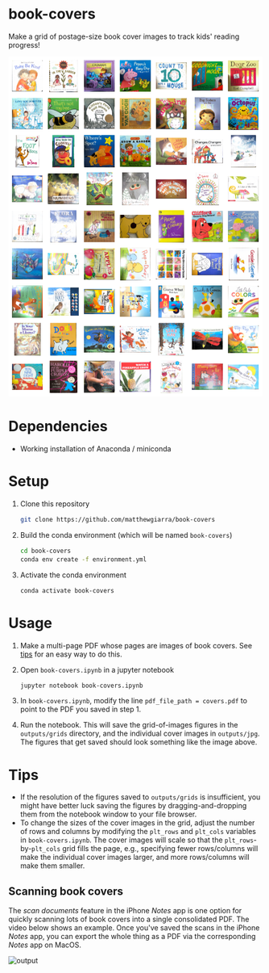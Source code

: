 # book-covers
Make a grid of postage-size book cover images to track kids' reading progress!

![](doc/example.png)

# Dependencies
- Working installation of Anaconda / miniconda

# Setup
1. Clone this repository

    ```bash
    git clone https://github.com/matthewgiarra/book-covers
    ```

2. Build the conda environment (which will be named `book-covers`)

    ```bash
    cd book-covers
    conda env create -f environment.yml  
    ```

3. Activate the conda environment

    ```bash
    conda activate book-covers
    ```

# Usage

1. Make a multi-page PDF whose pages are images of book covers. See [tips](#tips) for an easy way to do this. 


2. Open `book-covers.ipynb` in a jupyter notebook

     ```bash
    jupyter notebook book-covers.ipynb
    ```

3. In `book-covers.ipynb`, modify the line `pdf_file_path = covers.pdf` to point to the PDF you saved in step 1.
4. Run the notebook. This will save the grid-of-images figures in the `outputs/grids` directory, and the individual cover images in `outputs/jpg`. The figures that get saved should look something like the image above.

# Tips

- If the resolution of the figures saved to `outputs/grids` is insufficient, you might have better luck saving the figures by dragging-and-dropping them from the notebook window to your file browser.
- To change the sizes of the cover images in the grid, adjust the number of rows and columns by modifying the `plt_rows` and `plt_cols` variables in `book-covers.ipynb`. The cover images will scale so that the `plt_rows`-by-`plt_cols` grid fills the page, e.g., specifying fewer rows/columns will make the individual cover images larger, and more rows/columns will make them smaller. 

## Scanning book covers
The *scan documents* feature in the iPhone *Notes* app is one option for quickly scanning lots of book covers into a single consolidated PDF. The video below shows an example. Once you've saved the scans in the iPhone *Notes* app, you can export the whole thing as a PDF via the corresponding *Notes* app on MacOS.  

![output](https://user-images.githubusercontent.com/6032986/183572080-c3cf0d2c-d5ae-4426-baad-5b9c04a51cc3.gif)



